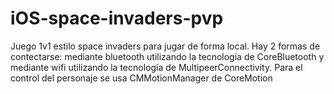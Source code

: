 # iOS-space-invaders-pvp
Juego 1v1 estilo space invaders para jugar de forma local. Hay 2 formas de contectarse: mediante bluetooth utilizando la tecnología de CoreBluetooth y mediante wifi utilizando la tecnología de MultipeerConnectivity. Para el control del personaje se usa CMMotionManager de CoreMotion
